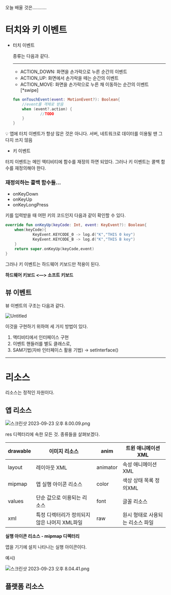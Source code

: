 오늘 배울 것은………..

# 터치와 키 이벤트

- 터치 이벤트
    
    종류는 다음과 같다.
    
    ---
    
    - ACTION_DOWN: 화면을 손가락으로 누른 순간의 이벤트
    - ACTION_UP: 화면에서 손가락을 떼는 순간의 이벤트
    - ACTION_MOVE: 화면을 손가락으로 누른 채 이동하는 순간의 이벤트[*swipe]
    
    ```kotlin
    fun onTouchEvent(event: MotionEvent?): Boolean{
    	//event를 객체로 받음
    	when (event?.action) {
    			//TODO
    	}
    }
    ```
    

<aside>
💡 앱에 터치 이벤트가 항상 많은 것은 아니다. 서버, 네트워크로 데이터를 이용될 땐 그다지 쓰지 않음

</aside>

- 키 이벤트

터치 이벤트는 메인 액티비티에 함수를 재정의 하면 되었다. 그러나 키 이벤트는 콜백 함수를 재정의해야 한다.

### 재정의하는 콜백 함수들…

- onKeyDown
- onKeyUp
- onKeyLongPress

키를 입력받을 때 어떤 키의 코드인지 다음과 같이 확인할 수 있다.

```kotlin
override fun onKeyUp(keyCode: Int, event: KeyEvent?): Boolean{
	when(keyCode){
			KeyEvent.KEYCODE_0 -> log.d("K","THIS 0 key")
			KeyEvent.KEYCODE_B -> log.d("K","THIS B key")
	}
	return super.onKeyUp(keyCode,event)
}
```

그러나 키 이벤트는 하드웨어 키보드만 적용이 된다.

**하드웨어 키보드 <—> 소프트 키보드**

## 뷰 이벤트

뷰 이벤트의 구조는 다음과 같다.

![Untitled](https://prod-files-secure.s3.us-west-2.amazonaws.com/891ed103-624f-465e-9caf-58e8a27a9879/e84dcd83-b121-4a9c-bebf-e0206fa93d15/Untitled.png)

이것을 구현하기 위하여 세 가지 방법이 있다.

1. 액티비티에서 인터페이스 구현
2. 이벤트 핸들러를 별도 클래스로,
3. SAM기법(자바 인터페이스 활용 기법) → setInterface()

---

# 리소스

리소스는 정적인 자원이다. 

## 앱 리소스

![스크린샷 2023-09-23 오후 8.00.09.png](https://prod-files-secure.s3.us-west-2.amazonaws.com/891ed103-624f-465e-9caf-58e8a27a9879/925013ca-a374-44db-8efa-338dfec563eb/%E1%84%89%E1%85%B3%E1%84%8F%E1%85%B3%E1%84%85%E1%85%B5%E1%86%AB%E1%84%89%E1%85%A3%E1%86%BA_2023-09-23_%E1%84%8B%E1%85%A9%E1%84%92%E1%85%AE_8.00.09.png)

res 디렉터리에 속한 모든 것. 종류들을 살펴보겠다.

| drawable | 이미지 리소스 | anim | 트윈 애니메이션 XML |
| --- | --- | --- | --- |
| layout | 레이아웃 XML | animator | 속성 애니메이션 XML |
| mipmap | 앱 실행 아이콘 리소스 | color | 색상 상태 목록 정의XML |
| values | 단순 값으로 이용되는 리소스 | font | 글꼴 리소스 |
| xml | 특정 디렉터리가 정의되지 않은 나머지 XML파일 | raw | 원시 형태로 사용되는 리소스 파일 |

**실행 아이콘 리소스 - mipmap 디렉터리**

앱을 기기에 설치 나타나는 실행 아이콘이다. 

예시)

![스크린샷 2023-09-23 오후 8.04.41.png](https://prod-files-secure.s3.us-west-2.amazonaws.com/891ed103-624f-465e-9caf-58e8a27a9879/14161b86-502e-4295-896c-3e5e09e156f9/%E1%84%89%E1%85%B3%E1%84%8F%E1%85%B3%E1%84%85%E1%85%B5%E1%86%AB%E1%84%89%E1%85%A3%E1%86%BA_2023-09-23_%E1%84%8B%E1%85%A9%E1%84%92%E1%85%AE_8.04.41.png)

## 플랫폼 리소스
